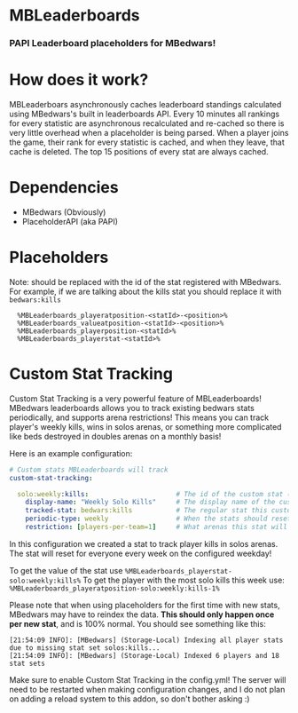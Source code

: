 # MBLeaderboards
### PAPI Leaderboard placeholders for MBedwars!

# How does it work?
MBLeaderboars asynchronously caches leaderboard standings calculated using MBedwars's built in leaderboards API.
Every 10 minutes all rankings for every statistic are asynchronous recalculated and re-cached so there is very little overhead when a placeholder is being parsed.
When a player joins the game, their rank for every statistic is cached, and when they leave, that cache is deleted.
The top 15 positions of every stat are always cached.

# Dependencies
- MBedwars (Obviously)
- PlaceholderAPI (aka PAPI)

# Placeholders
Note: <statId> should be replaced with the id of the stat registered with MBedwars.
For example, if we are talking about the kills stat you should replace it with `bedwars:kills`
```
  %MBLeaderboards_playeratposition-<statId>-<position>%
  %MBLeaderboards_valueatposition-<statId>-<position>%
  %MBLeaderboards_playerposition-<statId>%
  %MBLeaderboards_playerstat-<statId>%
```

# Custom Stat Tracking
Custom Stat Tracking is a very powerful feature of MBLeaderboards!
MBedwars leaderboards allows you to track existing bedwars stats periodically, and supports arena restrictions!
This means you can track player's weekly kills, wins in solos arenas, or something more complicated like beds destroyed in doubles arenas on a monthly basis!

Here is an example configuration:
```yml
# Custom stats MBLeaderboards will track
custom-stat-tracking:

  solo:weekly:kills:                      # The id of the custom stat (Can be anything, for use in placeholders)
    display-name: "Weekly Solo Kills"     # The display name of the custom stat
    tracked-stat: bedwars:kills           # The regular stat this custom stat is tracking
    periodic-type: weekly                 # When the stats should reset (removing this is equivalent to putting 'never') (daily/weekly/monthly/yearly/never)
    restriction: [players-per-team=1]     # What arenas this stat will be tracked in (remove to apply to all)
```
In this configuration we created a stat to track player kills in solos arenas. 
The stat will reset for everyone every week on the configured weekday!

To get the value of the stat use `%MBLeaderboards_playerstat-solo:weekly:kills%`
To get the player with the most solo kills this week use: `%MBLeaderboards_playeratposition-solo:weekly:kills-1%`

Please note that when using placeholders for the first time with new stats, MBedwars may have to reindex the data. **This should only happen once per new stat**, and is 100% normal. You should see something like this:
```
[21:54:09 INFO]: [MBedwars] (Storage-Local) Indexing all player stats due to missing stat set solos:kills...
[21:54:09 INFO]: [MBedwars] (Storage-Local) Indexed 6 players and 18 stat sets
```

Make sure to enable Custom Stat Tracking in the config.yml! The server will need to be restarted when making configuration changes, and I do not plan on adding a reload system to this addon, so don't bother asking :)